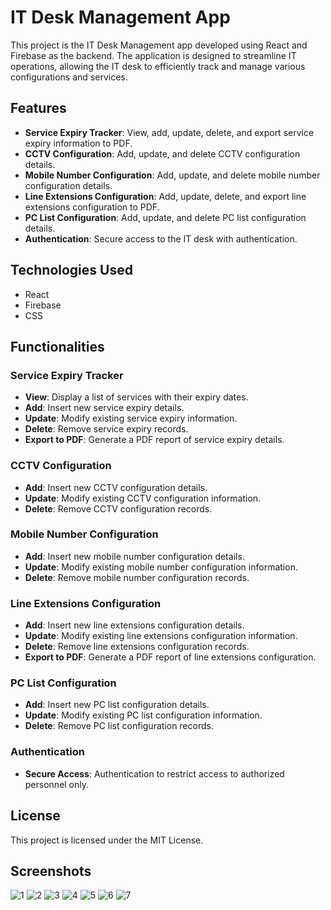 # IT Desk Management App

This project is the IT Desk Management app developed using React and Firebase as the backend. The application is designed to streamline IT operations, allowing the IT desk to efficiently track and manage various configurations and services.

## Features

- **Service Expiry Tracker**: View, add, update, delete, and export service expiry information to PDF.
- **CCTV Configuration**: Add, update, and delete CCTV configuration details.
- **Mobile Number Configuration**: Add, update, and delete mobile number configuration details.
- **Line Extensions Configuration**: Add, update, delete, and export line extensions configuration to PDF.
- **PC List Configuration**: Add, update, and delete PC list configuration details.
- **Authentication**: Secure access to the IT desk with authentication.

## Technologies Used

- React
- Firebase
- CSS

## Functionalities

### Service Expiry Tracker

- **View**: Display a list of services with their expiry dates.
- **Add**: Insert new service expiry details.
- **Update**: Modify existing service expiry information.
- **Delete**: Remove service expiry records.
- **Export to PDF**: Generate a PDF report of service expiry details.

### CCTV Configuration

- **Add**: Insert new CCTV configuration details.
- **Update**: Modify existing CCTV configuration information.
- **Delete**: Remove CCTV configuration records.

### Mobile Number Configuration

- **Add**: Insert new mobile number configuration details.
- **Update**: Modify existing mobile number configuration information.
- **Delete**: Remove mobile number configuration records.

### Line Extensions Configuration

- **Add**: Insert new line extensions configuration details.
- **Update**: Modify existing line extensions configuration information.
- **Delete**: Remove line extensions configuration records.
- **Export to PDF**: Generate a PDF report of line extensions configuration.

### PC List Configuration

- **Add**: Insert new PC list configuration details.
- **Update**: Modify existing PC list configuration information.
- **Delete**: Remove PC list configuration records.

### Authentication

- **Secure Access**: Authentication to restrict access to authorized personnel only.

## License

This project is licensed under the MIT License.

## Screenshots
![1](./images/1.png)
![2](./images/2.png)
![3](./images/3.png)
![4](./images/4.png)
![5](./images/5.png)
![6](./images/6.png)
![7](./images/7.png)
